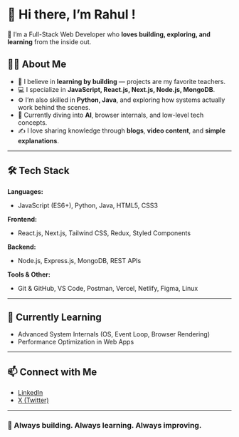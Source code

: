 # 👋 Hi there, I’m Rahul !

🚀 I’m a Full-Stack Web Developer who **loves building, exploring, and learning** from the inside out.

## 👨‍💻 About Me

- 🔧 I believe in **learning by building** — projects are my favorite teachers.
- 💻 I specialize in **JavaScript, React.js, Next.js, Node.js, MongoDB**.
- ⚙️ I’m also skilled in **Python, Java**, and exploring how systems actually work behind the scenes.
- 🤖 Currently diving into **AI**, browser internals, and low-level tech concepts.
- ✍️ I love sharing knowledge through **blogs**, **video content**, and **simple explanations**.

---

## 🛠️ Tech Stack

**Languages:**
- JavaScript (ES6+), Python, Java, HTML5, CSS3

**Frontend:**
- React.js, Next.js, Tailwind CSS, Redux, Styled Components

**Backend:**
- Node.js, Express.js, MongoDB, REST APIs

**Tools & Other:**
- Git & GitHub, VS Code, Postman, Vercel, Netlify, Figma, Linux

---

## 🌱 Currently Learning

- Advanced System Internals (OS, Event Loop, Browser Rendering)
- Performance Optimization in Web Apps

---

## 📫 Connect with Me

- [LinkedIn]([https://linkedin.com/in/your-profile](https://www.linkedin.com/in/rahul-vyas-a60b83370/))
- [X (Twitter)]([https://x.com/your-handle](https://x.com/RahulVyas496824))

---

### 🔁 Always building. Always learning. Always improving.


<!---
rahul-vyas-dev/rahul-vyas-dev is a ✨ special ✨ repository because its `README.md` (this file) appears on your GitHub profile.
You can click the Preview link to take a look at your changes.
--->
